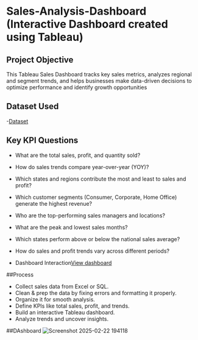 # Sales-Analysis-Dashboard (Interactive  Dashboard created using Tableau)
## Project Objective
This Tableau Sales Dashboard tracks key sales metrics, analyzes regional and segment trends, and helps businesses make data-driven decisions to optimize performance and identify growth opportunities

## Dataset Used

-<a href="https://github.com/AvinashCodes10/Sales-Analysis-Dashboard/blob/main/Sales%20Data.xls">Dataset</a>

## Key KPI Questions
- What are the total sales, profit, and quantity sold?
- How do sales trends compare year-over-year (YOY)?
- Which states and regions contribute the most and least to sales and profit?
- Which customer segments (Consumer, Corporate, Home Office) generate the highest revenue?
- Who are the top-performing sales managers and locations?
- What are the peak and lowest sales months?
- Which states perform above or below the national sales average?
- How do sales and profit trends vary across different periods?

- Dashboard Interaction<a href="https://github.com/AvinashCodes10/Sales-Analysis-Dashboard/blob/main/Screenshot%202025-02-22%20194118.png">View dashboard</a>

##Process
- Collect sales data from Excel or SQL.
- Clean & prep the data by fixing errors and formatting it properly.
- Organize it for smooth analysis.
- Define KPIs like total sales, profit, and trends.
- Build an interactive Tableau dashboard.
- Analyze trends and uncover insights.

##DAshboard
![Screenshot 2025-02-22 194118](https://github.com/user-attachments/assets/9ccc16ca-3dd2-45f0-b237-3a0fec14be54)
